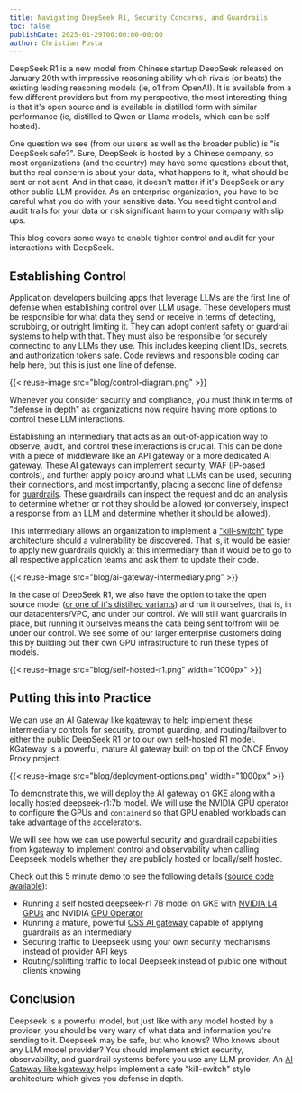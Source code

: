 ```yaml
---
title: Navigating DeepSeek R1, Security Concerns, and Guardrails
toc: false
publishDate: 2025-01-29T00:00:00-00:00
author: Christian Posta
---
```


DeepSeek R1 is a new model from Chinese startup DeepSeek released on January 20th with impressive reasoning ability which rivals (or beats) the existing leading reasoning models (ie, o1 from OpenAI). It is available from a few different providers but from my perspective, the most interesting thing is that it's open source and is available in distilled form with similar performance (ie, distilled to Qwen or Llama models, which can be self-hosted).

One question we see (from our users as well as the broader public) is "is DeepSeek safe?". Sure, DeepSeek is hosted by a Chinese company, so most organizations (and the country) may have some questions about that, but the real concern is about your data, what happens to it, what should be sent or not sent. And in that case, it doesn't matter if it's DeepSeek or any other public LLM provider. As an enterprise organization, you have to be careful what you do with your sensitive data. You need tight control and audit trails for your data or risk significant harm to your company with slip ups.

This blog covers some ways to enable tighter control and audit for your interactions with DeepSeek.

## Establishing Control

Application developers building apps that leverage LLMs are the first line of defense when establishing control over LLM usage. These developers must be responsible for what data they send or receive in terms of detecting, scrubbing, or outright limiting it. They can adopt content safety or guardrail systems to help with that. They must also be responsible for securely connecting to any LLMs they use. This includes keeping client IDs, secrets, and authorization tokens safe. Code reviews and responsible coding can help here, but this is just one line of defense.

{{< reuse-image src="blog/control-diagram.png" >}}

Whenever you consider security and compliance, you must think in terms of "defense in depth" as organizations now require having more options to control these LLM interactions.

Establishing an intermediary that acts as an out-of-application way to observe, audit, and control these interactions is crucial. This can be done with a piece of middleware like an API gateway or a more dedicated AI gateway. These AI gateways can implement security, WAF (IP-based controls), and further apply policy around what LLMs can be used, securing their connections, and most importantly, placing a second line of defense for [guardrails](https://towardsdatascience.com/safeguarding-llms-with-guardrails-4f5d9f57cff2). These guardrails can inspect the request and do an analysis to determine whether or not they should be allowed (or conversely, inspect a response from an LLM and determine whether it should be allowed). 

This intermediary allows an organization to implement a ["kill-switch"](https://en.wikipedia.org/wiki/Internet_kill_switch) type architecture should a vulnerability be discovered. That is, it would be easier to apply new guardrails quickly at this intermediary than it would be to go to all respective application teams and ask them to update their code.

{{< reuse-image src="blog/ai-gateway-intermediary.png" >}}

In the case of DeepSeek R1, we also have the option to take the open source model ([or one of it's distilled variants](https://ollama.com/library/deepseek-r1)) and run it ourselves, that is, in our datacenters/VPC, and under our control. We will still want guardrails in place, but running it ourselves means the data being sent to/from will be under our control. We see some of our larger enterprise customers doing this by building out their own GPU infrastructure to run these types of models.

{{< reuse-image src="blog/self-hosted-r1.png" width="1000px" >}}

## Putting this into Practice

We can use an AI Gateway like [kgateway](https://github.com/kgateway-dev/kgateway/pull/10495/files) to help implement these intermediary controls for security, prompt guarding, and routing/failover to either the public DeepSeek R1 or to our own self-hosted R1 model. KGateway is a powerful, mature AI gateway built on top of the CNCF Envoy Proxy project. 

{{< reuse-image src="blog/deployment-options.png" width="1000px" >}}

To demonstrate this, we will deploy the AI gateway on GKE along with a locally hosted deepseek-r1:7b model. We will use the NVIDIA GPU operator to configure the GPUs and `containerd` so that GPU enabled workloads can take advantage of the accelerators. 

We will see how we can use powerful security and guardrail capabilities from kgateway to implement control and observability when calling Deepseek models whether they are publicly hosted or locally/self hosted. 

Check out this 5 minute demo to see the following details ([source code available](https://github.com/christian-posta/scripted-solo-demos/tree/master/deepseek-blog)):

* Running a self hosted deepseek-r1 7B model on GKE with [NVIDIA L4 GPUs](https://cloud.google.com/compute/docs/gpus#l4-gpus) and NVIDIA [GPU Operator](https://github.com/NVIDIA/gpu-operator)
* Running a mature, powerful [OSS AI gateway](https://github.com/kgateway-dev/kgateway/pull/10495/files) capable of applying guardrails as an intermediary
* Securing traffic to Deepseek using your own security mechanisms instead of provider API keys
* Routing/splitting traffic to local Deepseek instead of public one without clients knowing

## Conclusion

Deepseek is a powerful model, but just like with any model hosted by a provider, you should be very wary of what data and information you're sending to it. Deepseek may be safe, but who knows? Who knows about any LLM model provider? You should implement strict security, observability, and guardrail systems before you use any LLM provider. An [AI Gateway like kgateway](https://www.solo.io/products/gloo-ai-gateway) helps implement a safe "kill-switch" style architecture which gives you defense in depth. 
